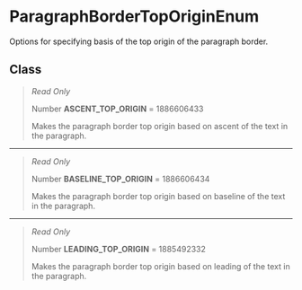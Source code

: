 # ParagraphBorderTopOriginEnum
Options for specifying basis of the top origin of the paragraph border.

## Class
> *Read Only* 
> 
> Number **ASCENT_TOP_ORIGIN** = 1886606433
> 
> Makes the paragraph border top origin based on ascent of the text in the paragraph.
*** 
> *Read Only* 
> 
> Number **BASELINE_TOP_ORIGIN** = 1886606434
> 
> Makes the paragraph border top origin based on baseline of the text in the paragraph.
*** 
> *Read Only* 
> 
> Number **LEADING_TOP_ORIGIN** = 1885492332
> 
> Makes the paragraph border top origin based on leading of the text in the paragraph.

